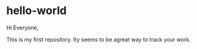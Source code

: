 # hello-world
Hi Everyone,

This is my first repository. Ity seems to be agreat way to track your work.
